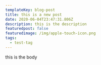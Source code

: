 ```yaml
---
templateKey: blog-post
title: this is a new post
date: 2020-06-04T23:47:31.806Z
description: this is the description
featuredpost: false
featuredimage: /img/apple-touch-icon.png
tags:
  - test-tag
---
```

this is the body
